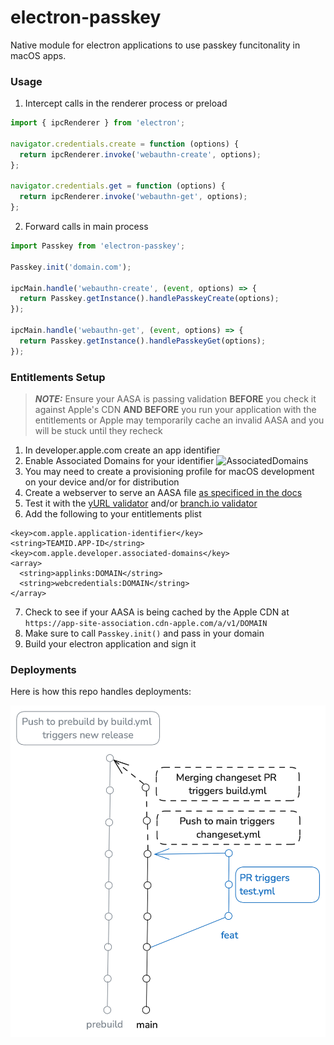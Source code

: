 # electron-passkey

Native module for electron applications to use passkey funcitonality in macOS apps.

### Usage

1) Intercept calls in the renderer process or preload
```js
import { ipcRenderer } from 'electron';

navigator.credentials.create = function (options) {
  return ipcRenderer.invoke('webauthn-create', options);
};

navigator.credentials.get = function (options) {
  return ipcRenderer.invoke('webauthn-get', options);
};
```

2) Forward calls in main process

```js
import Passkey from 'electron-passkey';

Passkey.init('domain.com');

ipcMain.handle('webauthn-create', (event, options) => {
  return Passkey.getInstance().handlePasskeyCreate(options);
});

ipcMain.handle('webauthn-get', (event, options) => {
  return Passkey.getInstance().handlePasskeyGet(options);
});
```

### Entitlements Setup

> **_NOTE:_** Ensure your AASA is passing validation **BEFORE** you check it against Apple's CDN **AND BEFORE** you run your application with the entitlements or Apple may temporarily cache an invalid AASA and you will be stuck until they recheck

1) In developer.apple.com create an app identifier
2) Enable Associated Domains for your identifier
![AssociatedDomains](images/AssociatedDomains.png "Associated Domains")
3) You may need to create a provisioning profile for macOS development on your device and/or for distribution
4) Create a webserver to serve an AASA file [as specificed in the docs](https://developer.apple.com/documentation/xcode/supporting-associated-domains#Add-the-associated-domain-file-to-your-website)
5) Test it with the [yURL validator](https://yurl.chayev.com) and/or [branch.io validator](https://branch.io/resources/aasa-validator/)
6) Add the following to your entitlements plist
```
<key>com.apple.application-identifier</key>
<string>TEAMID.APP-ID</string>
<key>com.apple.developer.associated-domains</key>
<array>
  <string>applinks:DOMAIN</string>
  <string>webcredentials:DOMAIN</string>
</array>
```
7) Check to see if your AASA is being cached by the Apple CDN at `https://app-site-association.cdn-apple.com/a/v1/DOMAIN`
8) Make sure to call `Passkey.init()` and pass in your domain
9) Build your electron application and sign it

### Deployments

Here is how this repo handles deployments:

![Deployments](Deployment.png "Deplyoments")